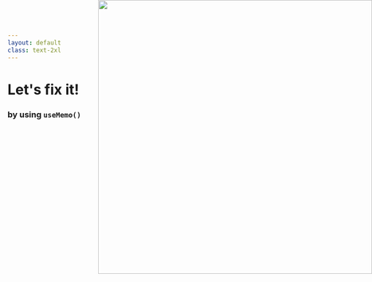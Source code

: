 ```yaml
---
layout: default
class: text-2xl
---
```


# Let's **fix** it!
### by using **`useMemo()`**

<img src="/images/04-situation-04-02.png" style="position: absolute; right: 0; top: 0; height: 550px;"/>
